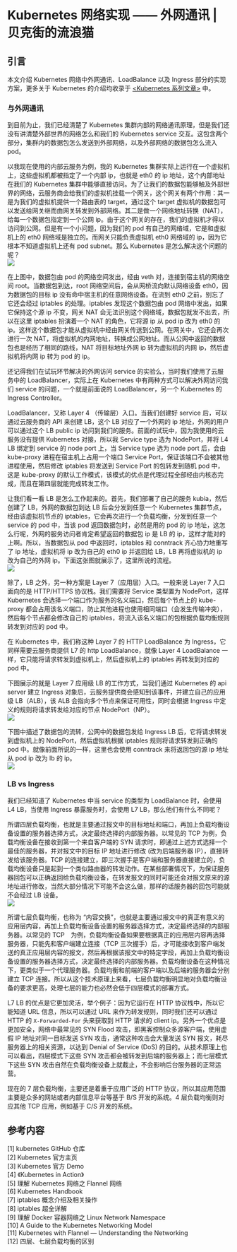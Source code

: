 # Kubernetes 网络实现 —— 外网通讯 | 贝克街的流浪猫
[](#引言 "引言")引言
--------------

本文介绍 Kubernetes 网络中外网通讯、LoadBalance 以及 Ingress 部分的实现方案，更多关于 Kubernetes 的介绍均收录于 [<Kubernetes 系列文章>](https://www.beikejiedeliulangmao.top/categories/Container/Kubernetes) 中。

### [](#与外网通讯 "与外网通讯")与外网通讯

到目前为止，我们已经清楚了 Kubernetes 集群内部的网络通讯原理，但是我们还没有讲清楚外部世界的网络怎么和我们的 Kubernetes service 交互。这包含两个部分，集群内的数据包怎么发送到外部网络，以及外部网络的数据包怎么流入 pod。

以我现在使用的内部云服务为例，我的 Kubernetes 集群实际上运行在一个虚拟机上，这些虚拟机都被指定了一个内部 ip，也就是 eth0 的 ip 地址，这个内部地址在我们的 Kubernetes 集群中能够直接访问。为了让我们的数据包能够触及外部世界的网络，云服务商会给我们的虚拟机挂载一个网关，这个网关有两个作用：其一是为我们的虚拟机提供一个路由表的 target，通过这个 target 虚拟机的数据包可以发送给网关继而由网关转发到外部网络。其二是做一个网络地址转换（NAT），给每一个数据包指定到一个公网 ip。由于这个网关的存在，我们的虚拟机才得以访问到公网。但是有一个小问题，因为我们的 pod 有自己的网络域，它是和虚拟机上的 eth0 网络域是独立的。而网关只能负责虚拟机 eth0 网络域的 ip，因为它根本不知道虚拟机上还有 pod subnet。那么 Kubernetes 是怎么解决这个问题的呢？  
![](https://bbm-hexo.oss-accelerate.aliyuncs.com/images/kubernetes/pod-to-internet.gif)
  
在上图中，数据包由 pod 的网络空间发出，经由 veth 对，连接到宿主机的网络空间 root。当数据包到达，root 网络空间后，会从网桥流向默认网络设备 eth0，因为数据包的目标 ip 没有命中宿主机的任意网络设备。在流到 eth0 之前，别忘了它还会经过 iptables 的处理。iptables 发现这个数据包由 pod 网络中发出，如果它保持这个源 ip 不变，网关 NAT 会无法识别这个网络域，数据包就发不出去，所以在这里 iptables 扮演着一个 NAT 的角色，它将源 ip 从 pod ip 改为 eth0 的 ip。这样这个数据包才能从虚拟机中经由网关传送到公网。在网关中，它还会再次进行一次 NAT，将虚拟机的内网地址，转换成公网地址。而从公网中返回的数据包也是经历了相同的路线，NAT 将目标地址外网 ip 转为虚拟机的内网 ip，然后虚拟机将内网 ip 转为 pod 的 ip。

还记得我们在试玩环节解决的外网访问 service 的实验么，当时我们使用了云服务中的 LoadBalancer，实际上在 Kubernetes 中有两种方式可以解决外网访问我们 service 的问题，一个就是前面说的 LoadBalancer，另一个 Kubernetes 的 Ingress Controller。

LoadBalancer，又称 Layer 4 （传输层）入口。当我们创建好 service 后，可以通过云服务商的 API 来创建 LB，这个 LB 对应了一个外网的 ip 地址，外网的用户可以通过这个 LB public ip 访问到我们的服务。前面的试玩中，因为我使用的云服务没有提供 Kubernetes 对接，所以我 Service type 选为 NodePort，并将 L4 LB 绑定到 service 的 node port 上，当 Service type 选为 node port 后，会由 kube-proxy 进程在宿主机上占用一个端口 Service Port，保证该端口不会被其他进程使用，然后修改 iptables 将发送到 Service Port 的包转发到随机 pod 中，这是 kube-proxy 的默认工作模式，该模式的优点是代理过程全部经由内核态完成，而且在第四层就能完成转发工作。

让我们看一看 LB 是怎么工作起来的。首先，我们部署了自己的服务 kubia，然后创建了 LB，外网的数据包到达 LB 后会分发到任意一个 Kubernetes 集群节点，经由该虚拟机节点的 iptables，它会再次进行一个负载均衡，分发到任意一个 service 的 pod 中，当该 pod 返回数据包时，必然是用的 pod 的 ip 地址，这怎么行呢，外网的服务访问者肯定希望返回的数据包 ip 是 LB 的 ip，这样才能对的上啊。所以，当数据包从 pod 中返回时，iptables 和 conntrack 齐心协力地重写了 ip 地址，虚拟机将 ip 改为自己的 eth0 ip 并返回给 LB，LB 再将虚拟机的 ip 改为自己的外网 ip。下面这张图就展示了，这里所说的流程。  
![](https://bbm-hexo.oss-accelerate.aliyuncs.com/images/kubernetes/internet-to-service.gif)
  
除了，LB 之外，另一种方案是 Layer 7（应用层）入口。一般来说 Layer 7 入口面向的是 HTTP/HTTPS 协议栈。我们需要将 Service 类型置为 NodePort，这样 Kubernetes 会选择一个端口作为服务的名义端口，然后每个节点上的 kube-proxy 都会占用该名义端口，防止其他进程也使用相同端口（会发生传输冲突），然后每个节点都会修改自己的 iptables，将流入该名义端口的包根据负载均衡规则转发到对应的 pod 中。

在 Kubernetes 中，我们称这种 Layer 7 的 HTTP LoadBalance 为 Ingress，它同样需要云服务商提供 L7 的 http LoadBalance，就像 Layer 4 LoadBalance 一样，它只能将请求转发到虚拟机上，然后虚拟机上的 iptables 再转发到对应的 pod 中。

下图展示的就是 Layer 7 应用级 LB 的工作方式，当我们通过 Kubernetes 的 api server 建立 Ingress 对象后，云服务提供商会感知到该事件，并建立自己的应用级 LB（ALB），该 ALB 会指向多个节点来保证可用性，同时会根据 Ingress 中定义的规则将请求转发给对应的节点 NodePort（NP）。  
![](https://bbm-hexo.oss-accelerate.aliyuncs.com/images/kubernetes/ingress-controller-design.png)
  
下图中描述了数据包的流转，公网中的数据包发给 Ingress LB 后，它将请求转发到虚拟机上的 NodePort，然后虚拟机根据 iptables 规则将请求转发到正确的 pod 中。就像前面所说的一样，这里也会使用 conntrack 来将返回包的源 ip 地址从 pod ip 改为 lb 的 ip。  
![](https://bbm-hexo.oss-accelerate.aliyuncs.com/images/kubernetes/ingress-to-service.gif)

### [](#LB-vs-Ingress "LB vs Ingress")LB vs Ingress

我们已经知道了 Kubernetes 中当 service 的类型为 LoadBalance 时，会使用 L4 LB，当使用 Ingress 暴露服务时，会使用 L7 LB，那么他们有什么不同呢？

所谓四层负载均衡，也就是主要通过报文中的目标地址和端口，再加上负载均衡设备设置的服务器选择方式，决定最终选择的内部服务器。以常见的 TCP 为例，负载均衡设备在接收到第一个来自客户端的 SYN 请求时，即通过上述方式选择一个最佳的服务器，并对报文中的目标 IP 地址进行修改 (改为后端服务器 IP），直接转发给该服务器。TCP 的连接建立，即三次握手是客户端和服务器直接建立的，负载均衡设备只是起到一个类似路由器的转发动作。在某些部署情况下，为保证服务器回包可以正确返回给负载均衡设备，在转发报文的同时可能还会对报文原来的源地址进行修改，当然大部分情况下可能不会这么做，那样的话服务器的回包可能就不会经过 LB 设备。  
![](https://www.beikejiedeliulangmao.top/images/loading-cat.gif)
  
所谓七层负载均衡，也称为 “内容交换”，也就是主要通过报文中的真正有意义的应用层内容，再加上负载均衡设备设置的服务器选择方式，决定最终选择的内部服务器。以常见的 TCP　为例，负载均衡设备如果要根据真正的应用层内容再选择服务器，只能先和客户端建立连接（TCP 三次握手）后，才可能接收到客户端发送的真正应用层内容的报文，然后再根据该报文中的特定字段，再加上负载均衡设备设置的服务器选择方式，决定最终选择的内部服务器。负载均衡设备在这种情况下，更类似于一个代理服务器。负载均衡和前端的客户端以及后端的服务器会分别建立 TCP 连接。所以从这个技术原理上来看，七层负载均衡明显地对负载均衡设备的要求更高，处理七层的能力也必然会低于四层模式的部署方式。

L7 LB 的优点是它更加灵活，举个例子：因为它运行在 HTTP 协议栈中，所以它能知道 URL 信息，所以可以通过 URL 来作为转发规则，同时我们还可以通过 HTTP 的 `X-Forwarded-For` 头来获取到 HTTP 请求的 client ip。另外一个优点是更加安全，网络中最常见的 SYN Flood 攻击，即黑客控制众多源客户端，使用虚假 IP 地址对同一目标发送 SYN 攻击，通常这种攻击会大量发送 SYN 报文，耗尽服务器上的相关资源，以达到 Denial of Service (DoS) 的目的。从技术原理上也可以看出，四层模式下这些 SYN 攻击都会被转发到后端的服务器上；而七层模式下这些 SYN 攻击自然在负载均衡设备上就截止，不会影响后台服务器的正常运营。

现在的 7 层负载均衡，主要还是着重于应用广泛的 HTTP 协议，所以其应用范围主要是众多的网站或者内部信息平台等基于 B/S 开发的系统。4 层负载均衡则对应其他 TCP 应用，例如基于 C/S 开发的系统。

[](#参考内容 "参考内容")参考内容
--------------------

\[1\] kubernetes GitHub 仓库  
\[2\] Kubernetes 官方主页  
\[3\] Kubernetes 官方 Demo  
\[4\] 《Kubernetes in Action》  
\[5\] 理解 Kubernetes 网络之 Flannel 网络  
\[6\] Kubernetes Handbook  
\[7\] iptables 概念介绍及相关操作  
\[8\] iptables 超全详解  
\[9\] 理解 Docker 容器网络之 Linux Network Namespace  
\[10\] A Guide to the Kubernetes Networking Model  
\[11\] Kubernetes with Flannel — Understanding the Networking  
\[12\] 四层、七层负载均衡的区别